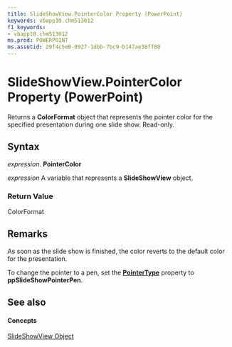 ```yaml
---
title: SlideShowView.PointerColor Property (PowerPoint)
keywords: vbapp10.chm513012
f1_keywords:
- vbapp10.chm513012
ms.prod: POWERPOINT
ms.assetid: 29f4c5e0-0927-1dbb-7bc9-b147ae38ff88
---
```



# SlideShowView.PointerColor Property (PowerPoint)

Returns a  **ColorFormat** object that represents the pointer color for the specified presentation during one slide show. Read-only.


## Syntax

 _expression_. **PointerColor**

 _expression_ A variable that represents a **SlideShowView** object.


### Return Value

ColorFormat


## Remarks

As soon as the slide show is finished, the color reverts to the default color for the presentation. 

To change the pointer to a pen, set the  **[PointerType](slideshowview-pointertype-property-powerpoint.md)** property to **ppSlideShowPointerPen**.


## See also


#### Concepts


[SlideShowView Object](slideshowview-object-powerpoint.md)


